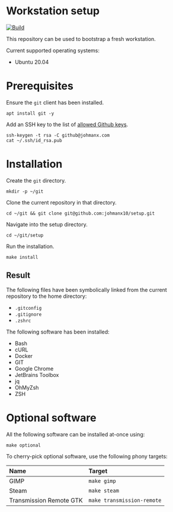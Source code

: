 # Workstation setup

[![Build](https://github.com/johmanx10/setup/workflows/Build/badge.svg)](https://github.com/johmanx10/setup/actions?query=workflow%3ABuild)

This repository can be used to bootstrap a fresh workstation.

Current supported operating systems:

- Ubuntu 20.04

# Prerequisites

Ensure the `git` client has been installed.

```
apt install git -y
```

Add an SSH key to the list of
[allowed Github keys](https://github.com/settings/keys).

```
ssh-keygen -t rsa -C github@johmanx.com
cat ~/.ssh/id_rsa.pub
```

# Installation

Create the `git` directory.

```
mkdir -p ~/git
```

Clone the current repository in that directory.

```
cd ~/git && git clone git@github.com:johmanx10/setup.git
```

Navigate into the setup directory.

```
cd ~/git/setup
```

Run the installation.

```
make install
```

## Result

The following files have been symbolically linked from the current repository to
the home directory:

- `.gitconfig`
- `.gitignore`
- `.zshrc`

The following software has been installed:

- Bash
- cURL
- Docker
- GIT
- Google Chrome
- JetBrains Toolbox
- jq
- OhMyZsh
- ZSH

# Optional software

All the following software can be installed at-once using:

```
make optional
```

To cherry-pick optional software, use the following phony targets:

| Name                    | Target |
|:------------------------|:-------|
| GIMP                    | `make gimp` |
| Steam                   | `make steam` |
| Transmission Remote GTK | `make transmission-remote` |